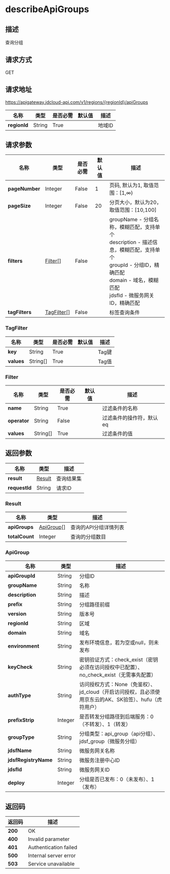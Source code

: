# describeApiGroups


## 描述
查询分组

## 请求方式
GET

## 请求地址
https://apigateway.jdcloud-api.com/v1/regions/{regionId}/apiGroups

|名称|类型|是否必需|默认值|描述|
|---|---|---|---|---|
|**regionId**|String|True| |地域ID|

## 请求参数
|名称|类型|是否必需|默认值|描述|
|---|---|---|---|---|
|**pageNumber**|Integer|False|1|页码, 默认为1, 取值范围：[1,∞)|
|**pageSize**|Integer|False|20|分页大小，默认为20，取值范围：[10,100]|
|**filters**|[Filter[]](describeapigroups#filter)|False| |groupName - 分组名称，模糊匹配，支持单个<br>description - 描述信息，模糊匹配，支持单个<br>groupId - 分组ID，精确匹配<br>domain - 域名，模糊匹配<br>jdsfId - 微服务网关ID，精确匹配<br>|
|**tagFilters**|[TagFilter[]](describeapigroups#tagfilter)|False| |标签查询条件|

### <div id="tagfilter">TagFilter</div>
|名称|类型|是否必需|默认值|描述|
|---|---|---|---|---|
|**key**|String|True| |Tag键|
|**values**|String[]|True| |Tag值|
### <div id="filter">Filter</div>
|名称|类型|是否必需|默认值|描述|
|---|---|---|---|---|
|**name**|String|True| |过滤条件的名称|
|**operator**|String|False| |过滤条件的操作符，默认eq|
|**values**|String[]|True| |过滤条件的值|

## 返回参数
|名称|类型|描述|
|---|---|---|
|**result**|[Result](describeapigroups#result)|查询结果集|
|**requestId**|String|请求ID|

### <div id="result">Result</div>
|名称|类型|描述|
|---|---|---|
|**apiGroups**|[ApiGroup[]](describeapigroups#apigroup)|查询的API分组详情列表|
|**totalCount**|Integer|查询的分组数目|
### <div id="apigroup">ApiGroup</div>
|名称|类型|描述|
|---|---|---|
|**apiGroupId**|String|分组ID|
|**groupName**|String|名称|
|**description**|String|描述|
|**prefix**|String|分组路径前缀|
|**version**|String|版本号|
|**regionId**|String|区域|
|**domain**|String|域名|
|**environment**|String|发布环境信息，若为空或null，则未发布|
|**keyCheck**|String|密钥验证方式：check_exist（密钥必须在访问授权中已配置）、no_check_exist（无需事先配置）|
|**authType**|String|访问授权方式：None（免鉴权）、jd_cloud（开启访问授权，且必须使用京东云的AK、SK验签）、hufu（虎符用户）|
|**prefixStrip**|Integer|是否转发分组路径到后端服务：0（不转发）、1（转发）|
|**groupType**|String|分组类型：api_group（api分组）、jdsf_group（微服务分组）|
|**jdsfName**|String|微服务网关名称|
|**jdsfRegistryName**|String|微服务注册中心ID|
|**jdsfId**|String|微服务网关ID|
|**deploy**|Integer|分组是否已发布：0（未发布）、1（发布）|

## 返回码
|返回码|描述|
|---|---|
|**200**|OK|
|**400**|Invalid parameter|
|**401**|Authentication failed|
|**500**|Internal server error|
|**503**|Service unavailable|
